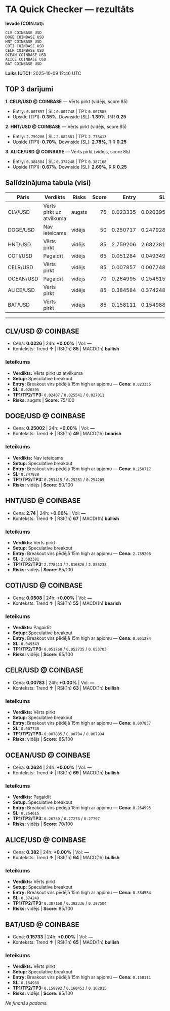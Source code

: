 # TA Quick Checker — rezultāts

**Ievade (COIN.txt):**
```
CLV COINBASE USD
DOGE COINBASE USD
HNT COINBASE USD
COTI COINBASE USD
CELR COINBASE USD
OCEAN COINBASE USD
ALICE COINBASE USD
BAT COINBASE USD
```
**Laiks (UTC):** 2025-10-09 12:46 UTC

## TOP 3 darījumi
**1. CELR/USD @ COINBASE** — Vērts pirkt (vidējs, score 85)
- Entry: `0.007857` | SL: `0.007748` | TP1: `0.007885`
- Upside (TP1): **0.35%**, Downside (SL): **1.39%**, R:R **0.25**

**2. HNT/USD @ COINBASE** — Vērts pirkt (vidējs, score 85)
- Entry: `2.759206` | SL: `2.682381` | TP1: `2.778413`
- Upside (TP1): **0.70%**, Downside (SL): **2.78%**, R:R **0.25**

**3. ALICE/USD @ COINBASE** — Vērts pirkt (vidējs, score 85)
- Entry: `0.384584` | SL: `0.374248` | TP1: `0.387168`
- Upside (TP1): **0.67%**, Downside (SL): **2.69%**, R:R **0.25**

## Salīdzinājuma tabula (visi)
| Pāris | Verdikts | Risks | Score | Entry | SL | TP1 | Upside% | Downside% | R:R | RSI(1h) | MACD | 24h% | Cena |
|---|---|---|---:|---:|---:|---:|---:|---:|---:|---:|---|---:|---:|
| CLV/USD | Vērts pirkt uz atvilkuma | augsts | 75 | 0.023335 | 0.020395 | 0.02407 | 3.15% | 12.60% | 0.25 | 85 | bullish | +0.00% | 0.0226 |
| DOGE/USD | Nav ieteicams | vidējs | 50 | 0.250717 | 0.247928 | 0.251415 | 0.28% | 1.11% | 0.25 | 49 | bearish | +0.00% | 0.25002 |
| HNT/USD | Vērts pirkt | vidējs | 85 | 2.759206 | 2.682381 | 2.778413 | 0.70% | 2.78% | 0.25 | 67 | bullish | +0.00% | 2.74 |
| COTI/USD | Pagaidīt | vidējs | 65 | 0.051284 | 0.049349 | 0.051768 | 0.94% | 3.77% | 0.25 | 55 | bearish | +0.00% | 0.0508 |
| CELR/USD | Vērts pirkt | vidējs | 85 | 0.007857 | 0.007748 | 0.007885 | 0.35% | 1.39% | 0.25 | 63 | bullish | +0.00% | 0.00783 |
| OCEAN/USD | Pagaidīt | vidējs | 70 | 0.264995 | 0.254615 | 0.26759 | 0.98% | 3.92% | 0.25 | 69 | bullish | +0.00% | 0.2624 |
| ALICE/USD | Vērts pirkt | vidējs | 85 | 0.384584 | 0.374248 | 0.387168 | 0.67% | 2.69% | 0.25 | 64 | bullish | +0.00% | 0.382 |
| BAT/USD | Vērts pirkt | vidējs | 85 | 0.158111 | 0.154988 | 0.158892 | 0.49% | 1.98% | 0.25 | 65 | bullish | +0.00% | 0.15733 |

---

## CLV/USD @ COINBASE
- Cena: **0.0226** | 24h: **+0.00%** | Vol: **—**
- Konteksts: Trend **↑** | RSI(1h) **85** | MACD(1h) **bullish**

### Ieteikums
- **Verdikts:** Vērts pirkt uz atvilkuma
- **Setup:** Speculative breakout
- **Entry:** Breakout virs pēdējā 15m high ar apjomu  — **Cena:** `0.023335`
- **SL:** `0.020395`
- **TP1/TP2/TP3:** `0.02407` / `0.025541` / `0.027011`
- **Risks:** augsts | **Score:** 75/100

## DOGE/USD @ COINBASE
- Cena: **0.25002** | 24h: **+0.00%** | Vol: **—**
- Konteksts: Trend **↓** | RSI(1h) **49** | MACD(1h) **bearish**

### Ieteikums
- **Verdikts:** Nav ieteicams
- **Setup:** Speculative breakout
- **Entry:** Breakout virs pēdējā 15m high ar apjomu  — **Cena:** `0.250717`
- **SL:** `0.247928`
- **TP1/TP2/TP3:** `0.251415` / `0.25281` / `0.254205`
- **Risks:** vidējs | **Score:** 50/100

## HNT/USD @ COINBASE
- Cena: **2.74** | 24h: **+0.00%** | Vol: **—**
- Konteksts: Trend **↑** | RSI(1h) **67** | MACD(1h) **bullish**

### Ieteikums
- **Verdikts:** Vērts pirkt
- **Setup:** Speculative breakout
- **Entry:** Breakout virs pēdējā 15m high ar apjomu  — **Cena:** `2.759206`
- **SL:** `2.682381`
- **TP1/TP2/TP3:** `2.778413` / `2.816826` / `2.855238`
- **Risks:** vidējs | **Score:** 85/100

## COTI/USD @ COINBASE
- Cena: **0.0508** | 24h: **+0.00%** | Vol: **—**
- Konteksts: Trend **↑** | RSI(1h) **55** | MACD(1h) **bearish**

### Ieteikums
- **Verdikts:** Pagaidīt
- **Setup:** Speculative breakout
- **Entry:** Breakout virs pēdējā 15m high ar apjomu  — **Cena:** `0.051284`
- **SL:** `0.049349`
- **TP1/TP2/TP3:** `0.051768` / `0.052735` / `0.053703`
- **Risks:** vidējs | **Score:** 65/100

## CELR/USD @ COINBASE
- Cena: **0.00783** | 24h: **+0.00%** | Vol: **—**
- Konteksts: Trend **↑** | RSI(1h) **63** | MACD(1h) **bullish**

### Ieteikums
- **Verdikts:** Vērts pirkt
- **Setup:** Speculative breakout
- **Entry:** Breakout virs pēdējā 15m high ar apjomu  — **Cena:** `0.007857`
- **SL:** `0.007748`
- **TP1/TP2/TP3:** `0.007885` / `0.00794` / `0.007994`
- **Risks:** vidējs | **Score:** 85/100

## OCEAN/USD @ COINBASE
- Cena: **0.2624** | 24h: **+0.00%** | Vol: **—**
- Konteksts: Trend **↓** | RSI(1h) **69** | MACD(1h) **bullish**

### Ieteikums
- **Verdikts:** Pagaidīt
- **Setup:** Speculative breakout
- **Entry:** Breakout virs pēdējā 15m high ar apjomu  — **Cena:** `0.264995`
- **SL:** `0.254615`
- **TP1/TP2/TP3:** `0.26759` / `0.27278` / `0.27797`
- **Risks:** vidējs | **Score:** 70/100

## ALICE/USD @ COINBASE
- Cena: **0.382** | 24h: **+0.00%** | Vol: **—**
- Konteksts: Trend **↑** | RSI(1h) **64** | MACD(1h) **bullish**

### Ieteikums
- **Verdikts:** Vērts pirkt
- **Setup:** Speculative breakout
- **Entry:** Breakout virs pēdējā 15m high ar apjomu  — **Cena:** `0.384584`
- **SL:** `0.374248`
- **TP1/TP2/TP3:** `0.387168` / `0.392336` / `0.397504`
- **Risks:** vidējs | **Score:** 85/100

## BAT/USD @ COINBASE
- Cena: **0.15733** | 24h: **+0.00%** | Vol: **—**
- Konteksts: Trend **↑** | RSI(1h) **65** | MACD(1h) **bullish**

### Ieteikums
- **Verdikts:** Vērts pirkt
- **Setup:** Speculative breakout
- **Entry:** Breakout virs pēdējā 15m high ar apjomu  — **Cena:** `0.158111`
- **SL:** `0.154988`
- **TP1/TP2/TP3:** `0.158892` / `0.160453` / `0.162015`
- **Risks:** vidējs | **Score:** 85/100

*Ne finanšu padoms.*
